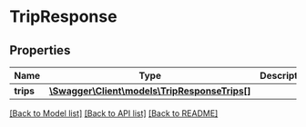# TripResponse

## Properties
Name | Type | Description | Notes
------------ | ------------- | ------------- | -------------
**trips** | [**\Swagger\Client\models\TripResponseTrips[]**](TripResponseTrips.md) |  | [optional] 

[[Back to Model list]](../README.md#documentation-for-models) [[Back to API list]](../README.md#documentation-for-api-endpoints) [[Back to README]](../README.md)


